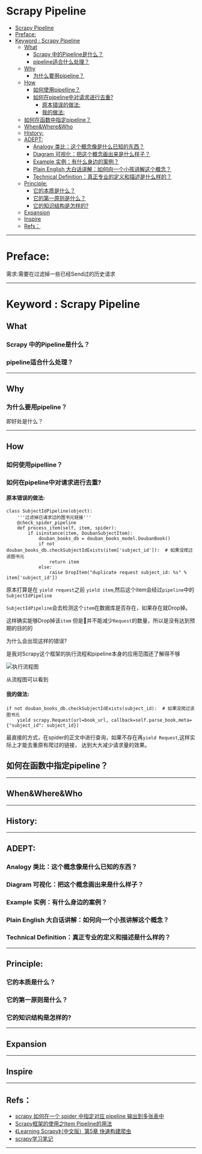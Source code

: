 # Scrapy Pipeline

<!-- TOC -->

- [Scrapy Pipeline](#scrapy-pipeline)
- [Preface:](#preface)
- [Keyword : Scrapy Pipeline](#keyword--scrapy-pipeline)
    - [What](#what)
        - [Scrapy 中的Pipeline是什么？](#scrapy-中的pipeline是什么)
        - [pipeline适合什么处理？](#pipeline适合什么处理)
    - [Why](#why)
        - [为什么要用pipeline？](#为什么要用pipeline)
    - [How](#how)
        - [如何使用pipelline？](#如何使用pipelline)
        - [如何在pipeline中对请求进行去重?](#如何在pipeline中对请求进行去重)
            - [原本错误的做法:](#原本错误的做法)
            - [我的做法:](#我的做法)
    - [如何在函数中指定pipeline？](#如何在函数中指定pipeline)
    - [When&Where&Who](#whenwherewho)
    - [History:](#history)
    - [ADEPT:](#adept)
        - [Analogy 类比：这个概念像是什么已知的东西？](#analogy-类比这个概念像是什么已知的东西)
        - [Diagram 可视化：把这个概念画出来是什么样子？](#diagram-可视化把这个概念画出来是什么样子)
        - [Example 实例：有什么身边的案例？](#example-实例有什么身边的案例)
        - [Plain English 大白话讲解：如何向一个小孩讲解这个概念？](#plain-english-大白话讲解如何向一个小孩讲解这个概念)
        - [Technical Definition：真正专业的定义和描述是什么样的？](#technical-definition真正专业的定义和描述是什么样的)
    - [Principle:](#principle)
        - [它的本质是什么？](#它的本质是什么)
        - [它的第一原则是什么？](#它的第一原则是什么)
        - [它的知识结构是怎样的?](#它的知识结构是怎样的)
    - [Expansion](#expansion)
    - [Inspire](#inspire)
    - [Refs：](#refs)

<!-- /TOC -->

---

# Preface:

需求:需要在过滤掉一些已经Send过的历史请求


---

# Keyword : Scrapy Pipeline

## What

### Scrapy 中的Pipeline是什么？



### pipeline适合什么处理？

---

## Why

### 为什么要用pipeline？

即好处是什么？

---

## How

### 如何使用pipelline？


### 如何在pipeline中对请求进行去重?

#### 原本错误的做法:

```
class SubjectIdPipeline(object):
    '''过滤掉已请求过的图书元链接'''
    @check_spider_pipeline
    def process_item(self, item, spider):
        if isinstance(item, DoubanSubjectItem):
            douban_books_db = douban_books_model.DoubanBook()
            if not douban_books_db.checkSubjectIdExists(item['subject_id']):  # 如果没爬过该图书元
                return item
            else:
                raise DropItem("duplicate request subject_id: %s" % item['subject_id'])

```

原本打算是在 `yield request`之前 `yield item`,然后这个item会经过`pipeline`中的`SubjectIdPipeline`

`SubjectIdPipeline`会去检测这个`item`在数据库是否存在，如果存在就Drop掉。

这样确实能够Drop掉该`item` 但是并不能减少`Request`的数量，所以是没有达到预期的目的的

为什么会出现这样的错误?

是我对Scrapy这个框架的执行流程和pipeline本身的应用范围还了解得不够

![执行流程图](https://ws4.sinaimg.cn/large/006tNbRwgy1fw9un40z7uj31kw0yz49b.jpg)

从流程图可以看到

#### 我的做法:

```
if not douban_books_db.checkSubjectIdExists(subject_id):  # 如果没爬过该图书元
    yield scrapy.Request(url=book_url, callback=self.parse_book,meta={"subject_id": subject_id})
```

最直接的方式，在spider的正文中进行查询，如果不存在再`yield Request`,这样实际上才能去重原有爬过的链接， 达到大大减少请求量的效果。

## 如何在函数中指定pipeline？


---

## When&Where&Who


---

## History:


---

## ADEPT:

### Analogy 类比：这个概念像是什么已知的东西？
### Diagram 可视化：把这个概念画出来是什么样子？
### Example 实例：有什么身边的案例？
### Plain English 大白话讲解：如何向一个小孩讲解这个概念？
### Technical Definition：真正专业的定义和描述是什么样的？

---

## Principle:

### 它的本质是什么？

### 它的第一原则是什么？

### 它的知识结构是怎样的?


---

## Expansion


---

## Inspire


----

## Refs：

- [scrapy 如何在一个 spider 中指定对应 pipeline 输出到多张表中](https://www.v2ex.com/t/372925)
- [Scrapy框架的使用之Item Pipeline的用法](https://juejin.im/post/5af95280f265da0ba17ca1ba)
- [《Learning Scrapy》（中文版）第5章 快速构建爬虫](https://www.jianshu.com/p/9d1e00dc40e4)
- [scrapy学习笔记](https://blog.bombox.org/2016-09-11/scrapy-start/)


---








